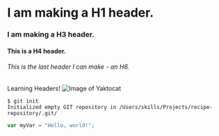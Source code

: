 # I am making a H1 header.
### I am making a H3 header.
#### This is a H4 header.
###### This is the last header I can make - an H6.
Learning Headers!
![Image of Yaktocat](https://octodex.github.com/images/yaktocat.png)
```
$ git init
Initialized empty GIT repository in /Users/skills/Projects/recipe-repository/.git/
```

```javascript
var myVar = "Hello, world!";
```
